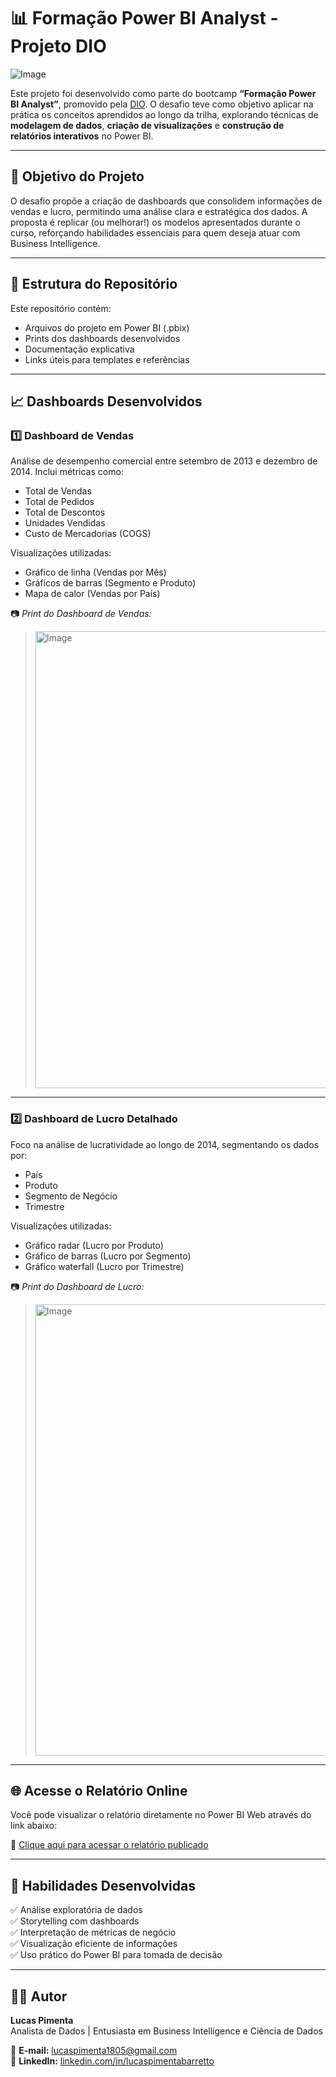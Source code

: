 # 📊 Formação Power BI Analyst - Projeto DIO

![Image](https://github.com/user-attachments/assets/a1a1dc1c-605f-45b6-bef0-cb009e36823b)

Este projeto foi desenvolvido como parte do bootcamp **“Formação Power BI Analyst”**, promovido pela [DIO](https://www.dio.me/). O desafio teve como objetivo aplicar na prática os conceitos aprendidos ao longo da trilha, explorando técnicas de **modelagem de dados**, **criação de visualizações** e **construção de relatórios interativos** no Power BI.

---

## 🧠 Objetivo do Projeto

O desafio propõe a criação de dashboards que consolidem informações de vendas e lucro, permitindo uma análise clara e estratégica dos dados. A proposta é replicar (ou melhorar!) os modelos apresentados durante o curso, reforçando habilidades essenciais para quem deseja atuar com Business Intelligence.

---

## 📁 Estrutura do Repositório

Este repositório contém:

- Arquivos do projeto em Power BI (.pbix)
- Prints dos dashboards desenvolvidos
- Documentação explicativa
- Links úteis para templates e referências

---

## 📈 Dashboards Desenvolvidos

### 1️⃣ **Dashboard de Vendas**

Análise de desempenho comercial entre setembro de 2013 e dezembro de 2014. Inclui métricas como:

- Total de Vendas
- Total de Pedidos
- Total de Descontos
- Unidades Vendidas
- Custo de Mercadorias (COGS)

Visualizações utilizadas:

- Gráfico de linha (Vendas por Mês)
- Gráficos de barras (Segmento e Produto)
- Mapa de calor (Vendas por País)

📷 *Print do Dashboard de Vendas:*

> <img width="1292" height="731" alt="Image" src="https://github.com/user-attachments/assets/29fa6305-8add-4e03-84b8-be8640d741f6" />

---

### 2️⃣ **Dashboard de Lucro Detalhado**

Foco na análise de lucratividade ao longo de 2014, segmentando os dados por:

- País
- Produto
- Segmento de Negócio
- Trimestre

Visualizações utilizadas:

- Gráfico radar (Lucro por Produto)
- Gráfico de barras (Lucro por Segmento)
- Gráfico waterfall (Lucro por Trimestre)

📷 *Print do Dashboard de Lucro:*

> <img width="1292" height="722" alt="Image" src="https://github.com/user-attachments/assets/1d325016-85a3-4f84-adf4-117e7c4786ae" />

---

## 🌐 Acesse o Relatório Online

Você pode visualizar o relatório diretamente no Power BI Web através do link abaixo:

🔗 [Clique aqui para acessar o relatório publicado](https://app.powerbi.com/view?r=eyJrIjoiNDFjNzk2MWUtZmMyNS00NDU5LThlN2UtNTBjNGVjZTYxODNlIiwidCI6IjI2YmYyOTYxLWM4NGQtNDg2Zi1hYWJiLTQxZGQwMzkwYTRiOCJ9)

---

## 🚀 Habilidades Desenvolvidas

✅ Análise exploratória de dados  
✅ Storytelling com dashboards  
✅ Interpretação de métricas de negócio  
✅ Visualização eficiente de informações  
✅ Uso prático do Power BI para tomada de decisão

---

## 👨‍💻 Autor

**Lucas Pimenta**  
Analista de Dados | Entusiasta em Business Intelligence e Ciência de Dados  

📧 **E-mail:** [lucaspimenta1805@gmail.com](mailto:lucaspimenta1805@gmail.com)  
🔗 **LinkedIn:** [linkedin.com/in/lucaspimentabarretto](https://www.linkedin.com/in/lucaspimentabarretto/)
